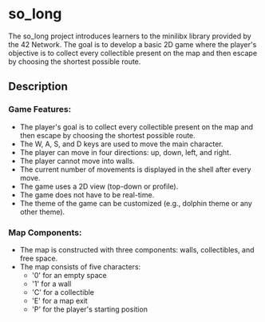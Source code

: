 # so_long

The so_long project introduces learners to the minilibx library provided by the 42 Network. The goal is to develop a basic 2D game where the player's objective is to collect every collectible present on the map and then escape by choosing the shortest possible route.

## Description

### Game Features:
- The player's goal is to collect every collectible present on the map and then escape by choosing the shortest possible route.
- The W, A, S, and D keys are used to move the main character.
- The player can move in four directions: up, down, left, and right.
- The player cannot move into walls.
- The current number of movements is displayed in the shell after every move.
- The game uses a 2D view (top-down or profile).
- The game does not have to be real-time.
- The theme of the game can be customized (e.g., dolphin theme or any other theme).

### Map Components:
- The map is constructed with three components: walls, collectibles, and free space.
- The map consists of five characters:
  - '0' for an empty space
  - '1' for a wall
  - 'C' for a collectible
  - 'E' for a map exit
  - 'P' for the player's starting position
